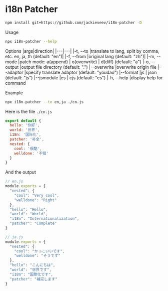 # i18n Patcher
```bash
npm install git+https://github.com/jackieveev/i18n-patcher -D
```

Usage
```bash
npx i18n-patcher --help
```

Options
|args|direction|
|---|---|
|-t, --to <lang list>    |translate to lang, split by comma, etc. en, ja, th (default: "en")|
|-f, --from <lang>       |original lang (default: "zh")|
|-m, --mode <mode>       |patch mode: a(append) \| o(overwrite) \| d(diff) (default: "a")
|-o, --output <path>     |output file directory (default: ".")
|--overwrite <boolean>   |overwrite origin file
|--adaptor <adaption>    |specify translate adaptor (default: "youdao")
|--format <file format>  |js \| json (default: "js")
|--jsmodule <format>     |es \| cjs (default: "es")
|-h, --help              |display help for command

Example
```bash
npx i18n-patcher --to en,ja ./cn.js
```
Here is the file <code>./cn.js</code>
```javascript
export default {
  hello: '你好',
  world: '世界',
  i18n: '国际化',
  patcher: '补全',
  nested: {
    cool: '很酷',
    welldone: '不错'
  }
}
```

And the output
```javascript
// en.js
module.exports = {
  "nested": {
    "cool": "Very cool",
    "welldone": "Right"
  },
  "hello": "Hello",
  "world": "World",
  "i18n": "Internationalization",
  "patcher": "Complete"
}

// ja.js
module.exports = {
  "nested": {
    "cool": "かっこいいです",
    "welldone": "そうです"
  },
  "hello": "こんにちは",
  "world": "世界です",
  "i18n": "国際化です",
  "patcher": "補完します"
}
```
